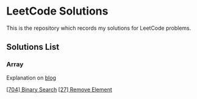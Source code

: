 # LeetCode Solutions

This is the repository which records my solutions for LeetCode problems.

## Solutions List

### Array

Explanation on [blog](https://alleny.xyz/post/leetcode-array/)

[[704] Binary Search](array/704.binary-search.cpp)
[[27] Remove Element](array/27.remove-element.py) 
